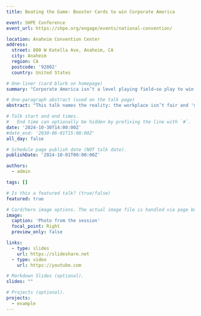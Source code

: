 ```yaml
---
title: Beating the Game: Booster Cards to win Corporate America

event: SHPE Conference
event_url: https://shpe.org/engage/events/national-convention/

location: Anaheim Convention Center
address:
  street: 800 W Katella Ave, Anaheim, CA
  city: Anaheim
  region: CA
  postcode: '92802'
  country: United States

# One-liner (card blurb on homepage)
summary: "Corporate America isn’t a level playing field—so play to win with “booster cards”: excellence, brand armor, mentors, and self-compassion."

# One-paragraph abstract (used on the talk page)
abstract: "This talk names the reality: the workplace isn’t fair and 'meritocracy' is a myth. Instead of waiting for perfect conditions, the talk offers four practical 'booster cards.' Including advice on mentorship and personal brand, these moves help underrepresented professionals navigate bias, reclaim agency, and advance with purpose."

# Talk start and end times.
#   End time can optionally be hidden by prefixing the line with `#`.
date: '2024-10-30T14:00:00Z'
#date_end: '2030-06-01T15:00:00Z'
all_day: false

# Schedule page publish date (NOT talk date).
publishDate: '2024-10-01T00:00:00Z'

authors:
  - admin

tags: []

# Is this a featured talk? (true/false)
featured: true

# Card/hero image options. The actual image file is handled via page bundle (see instructions below).
image:
  caption: 'Photo from the session'
  focal_point: Right
  preview_only: false

links:
  - type: slides
    url: https://slideshare.net
  - type: video
    url: https://youtube.com

# Markdown Slides (optional).
slides: ""

# Projects (optional).
projects:
  - example
---
```

